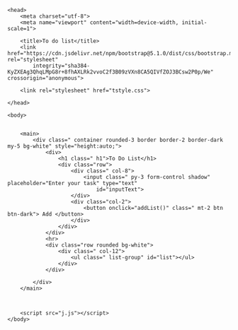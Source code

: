 <html lang="en">

    <head>
        <meta charset="utf-8">
        <meta name="viewport" content="width=device-width, initial-scale=1">

        <title>To do list</title>
        <link href="https://cdn.jsdelivr.net/npm/bootstrap@5.1.0/dist/css/bootstrap.min.css" rel="stylesheet"
            integrity="sha384-KyZXEAg3QhqLMpG8r+8fhAXLRk2vvoC2f3B09zVXn8CA5QIVfZOJ3BCsw2P0p/We" crossorigin="anonymous">

        <link rel="stylesheet" href="tstyle.css">

    </head>

    <body>


        <main>
            <div class=" container rounded-3 border border-2 border-dark my-5 bg-white" style="height:auto;">
                <div>
                    <h1 class=" h1">To Do List</h1>
                    <div class="row">
                        <div class=" col-8">
                            <input class=" py-3 form-control shadow" placeholder="Enter your task" type="text"
                                id="inputText">
                        </div>
                        <div class="col-2">
                            <button onclick="addList()" class=" mt-2 btn btn-dark"> Add </button>
                        </div>
                    </div>
                </div>
                <hr>
                <div class="row rounded bg-white">
                    <div class=" col-12">
                        <ul class=" list-group" id="list"></ul>
                    </div>
                </div>

            </div>
        </main>



        <script src="j.js"></script>
    </body>

</html>
